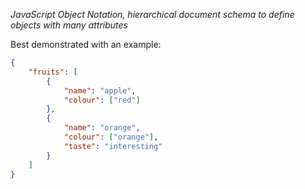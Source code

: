 *JavaScript Object Notation, hierarchical document schema to define objects with many attributes*

Best demonstrated with an example:
```json
{
	"fruits": [
		{
			"name": "apple",
			"colour": ["red"]
		},
		{
			"name": "orange",
			"colour": ["orange"],
			"taste": "interesting"
		}
	]
}
```